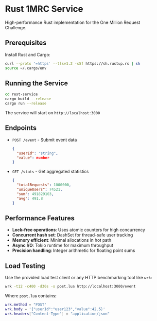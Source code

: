 # Rust 1MRC Service

High-performance Rust implementation for the One Million Request Challenge.

## Prerequisites

Install Rust and Cargo:
```bash
curl --proto '=https' --tlsv1.2 -sSf https://sh.rustup.rs | sh
source ~/.cargo/env
```

## Running the Service

```bash
cd rust-service
cargo build --release
cargo run --release
```

The service will start on `http://localhost:3000`

## Endpoints

- `POST /event` - Submit event data
  ```json
  {
    "userId": "string",
    "value": number
  }
  ```

- `GET /stats` - Get aggregated statistics
  ```json
  {
    "totalRequests": 1000000,
    "uniqueUsers": 74521,
    "sum": 491829103,
    "avg": 491.8
  }
  ```

## Performance Features

- **Lock-free operations**: Uses atomic counters for high concurrency
- **Concurrent hash set**: DashSet for thread-safe user tracking
- **Memory efficient**: Minimal allocations in hot path
- **Async I/O**: Tokio runtime for maximum throughput
- **Precision handling**: Integer arithmetic for floating point sums

## Load Testing

Use the provided load test client or any HTTP benchmarking tool like `wrk`:

```bash
wrk -t12 -c400 -d30s -s post.lua http://localhost:3000/event
```

Where `post.lua` contains:
```lua
wrk.method = "POST"
wrk.body = '{"userId":"user123","value":42.5}'
wrk.headers["Content-Type"] = "application/json"
```